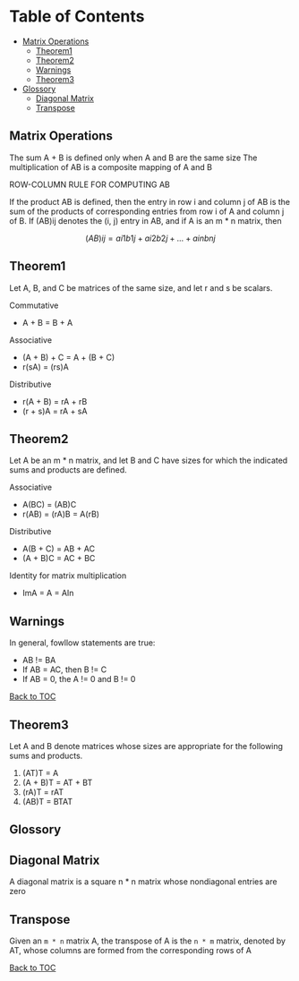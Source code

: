 Table of Contents
=================

* [Matrix Operations](#matrix-operations)
  * [Theorem1](#theorem1)
  * [Theorem2](#theorem2)
  * [Warnings](#warnings)
  * [Theorem3](#theorem3)
* [Glossory](#glossory)
  * [Diagonal Matrix](#diagonal-matrix)
  * [Transpose](#transpose)

Matrix Operations
-----------------

The sum A + B is defined only when A and B are the same size
The multiplication of AB is a composite mapping of A and B

ROW-COLUMN RULE FOR COMPUTING AB

If the product AB is defined, then the entry in row i and column j of AB is the sum of the products of corresponding entries from row i of A and column j of B. If (AB)ij denotes the (i, j) entry in AB, and if A is an m * n matrix, then

```math
  (AB)ij = ai1b1j + ai2b2j + ... + ainbnj
```

Theorem1
--------

Let A, B, and C be matrices of the same size, and let r and s be scalars.

Commutative

* A + B = B + A

Associative

* (A + B) + C = A + (B + C)
* r(sA) = (rs)A

Distributive

* r(A + B) = rA + rB
* (r + s)A = rA + sA

Theorem2
--------

Let A be an m * n matrix, and let B and C have sizes for which the indicated sums and products are defined.

Associative

* A(BC) = (AB)C
* r(AB) = (rA)B = A(rB)

Distributive

* A(B + C) = AB + AC
* (A + B)C = AC + BC

Identity for matrix multiplication

* ImA = A = AIn

Warnings
--------

In general, fowllow statements are true:

* AB != BA
* If AB = AC, then B != C
* If AB = 0, the A != 0 and B != 0

[Back to TOC](#table-of-contents)

Theorem3
--------

Let A and B denote matrices whose sizes are appropriate for the following sums and products.

1. (AT)T = A
2. (A + B)T = AT + BT
3. (rA)T = rAT
4. (AB)T = BTAT

Glossory
--------

Diagonal Matrix
---------------

A diagonal matrix is a square n * n matrix whose nondiagonal entries are zero

Transpose
---------

Given an `m * n` matrix A, the transpose of A is the `n * m` matrix, denoted by AT, whose columns are formed from the corresponding rows of A

[Back to TOC](#table-of-contents)